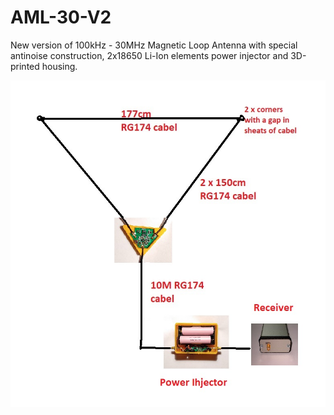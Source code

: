 # AML-30-V2

New version of 100kHz - 30MHz Magnetic Loop Antenna with special antinoise construction, 2x18650 Li-Ion elements power injector and 3D-printed housing.


![Diagramm](https://github.com/Dfinitski/AML-30-V2/blob/master/Fotos/AML-30-2.jpg)
